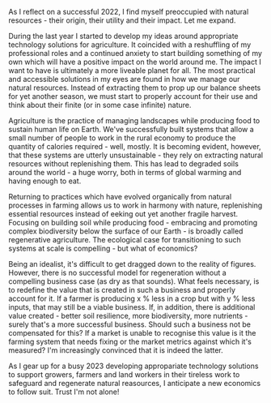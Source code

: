 As I reflect on a successful 2022, I find myself preoccupied with natural resources - their origin, their utility and their impact. Let me expand.

During the last year I started to develop my ideas around appropriate technology solutions for agriculture. It coincided with a reshuffling of my professional roles and a continued anxiety to start building something of my own which will have a positive impact on the world around me. The impact I want to have is ultimately a more liveable planet for all. The most practical and accessible solutions in my eyes are found in how we manage our natural resources. Instead of extracting them to prop up our balance sheets for yet another season, we must start to properly account for their use and think about their finite (or in some case infinite) nature.

Agriculture is the practice of managing landscapes while producing food to sustain human life on Earth. We've successfully built systems that allow a small number of people to work in the rural economy to produce the quantity of calories required - well, mostly. It is becoming evident, however, that these systems are utterly unsustainable - they rely on extracting natural resources without replenishing them. This has lead to degraded soils around the world - a huge worry, both in terms of global warming and having enough to eat.

Returning to practices which have evolved organically from natural processes in farming allows us to work in harmony with nature, replenishing essential resources instead of eeking out yet another fragile harvest. Focusing on building soil while producing food - embracing and promoting complex biodiversity below the surface of our Earth - is broadly called regenerative agriculture. The ecological case for transitioning to such systems at scale is compelling - but what of economics?

Being an idealist, it's difficult to get dragged down to the reality of figures. However, there is no successful model for regeneration without a compelling business case (as dry as that sounds). What feels necessary, is to redefine the value that is created in such a business and properly account for it. If a farmer is producing x % less in a crop but with y % less inputs, that may still be a viable business. If, in addition, there is additional value created - better soil resilience, more biodiversity, more nutrients - surely that's a more successful business. Should such a business not be compensated for this? If a market is unable to recognise this value is it the farming system that needs fixing or the market metrics against which it's measured? I'm increasingly convinced that it is indeed the latter.

As I gear up for a busy 2023 developing appropariate technology solutions to support growers, farmers and land workers in their tireless work to safeguard and regenerate natural reasources, I anticipate a new economics to follow suit. Trust I'm not alone!
